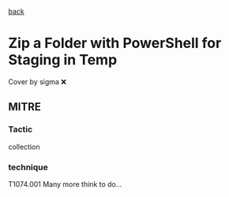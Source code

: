 [back](../index.md)
# Zip a Folder with PowerShell for Staging in Temp
Cover by sigma :x: 
## MITRE
### Tactic
collection
### technique
T1074.001
Many more think to do...